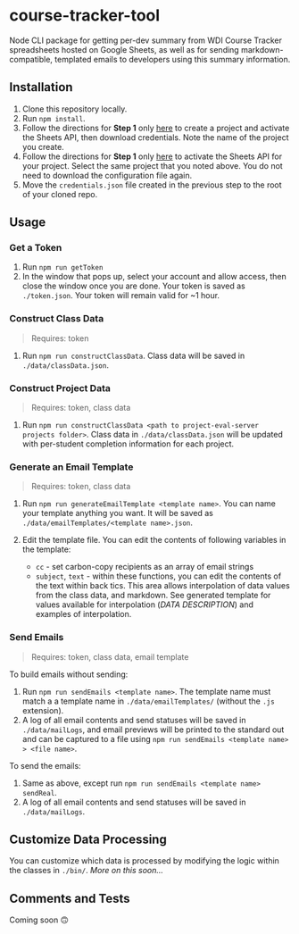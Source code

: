 # course-tracker-tool

Node CLI package for getting per-dev summary from WDI Course
Tracker spreadsheets hosted on Google Sheets, as well as for sending
markdown-compatible, templated emails to developers using this summary
information.

## Installation

1. Clone this repository locally.
2. Run `npm install`.
3. Follow the directions for **Step 1** only [here](https://developers.google.com/sheets/api/quickstart/nodejs#step_1_turn_on_the)
   to create a project and activate the Sheets API, then download credentials.
   Note the name of the project you create.
4. Follow the directions for **Step 1** only [here](https://developers.google.com/gmail/api/quickstart/nodejs#step_1_turn_on_the)
   to activate the Sheets API for your project. Select the same project that you
   noted above. You do not need to download the configuration file again.
5. Move the `credentials.json` file created in the previous step to the root of
   your cloned repo.

## Usage

### Get a Token

1. Run `npm run getToken`
2. In the window that pops up, select your account and allow access, then close
   the window once you are done. Your token is saved as `./token.json`. Your
   token will remain valid for ~1 hour.

### Construct Class Data

> Requires: token

1. Run `npm run constructClassData`. Class data will be saved in
   `./data/classData.json`.

### Construct Project Data

> Requires: token, class data

1. Run 
   `npm run constructClassData <path to project-eval-server projects folder>`.
   Class data in `./data/classData.json` will be updated with per-student
   completion information for each project.

### Generate an Email Template

> Requires: token, class data

1. Run `npm run generateEmailTemplate <template name>`. You can name your
   template anything you want. It will be saved as
   `./data/emailTemplates/<template name>.json`.

2. Edit the template file. You can edit the contents of following variables in
   the template:
   - `cc` - set carbon-copy recipients as an array of email strings
   - `subject`, `text` - within these functions, you can edit the contents of
      the text within back tics. This area allows interpolation of data values
      from the class data, and markdown. See generated template for values
      available for interpolation (_DATA DESCRIPTION_) and examples of
      interpolation.

### Send Emails

> Requires: token, class data, email template

To build emails without sending:

1. Run `npm run sendEmails <template name>`. The template name must match a
   a template name in `./data/emailTemplates/` (without the `.js` extension).
2. A log of all email contents and send statuses will be saved in
  `./data/mailLogs`, and email previews will be printed to the standard out and
  can be captured to a file using
  `npm run sendEmails <template name> > <file name>`.

To send the emails:

1. Same as above, except run `npm run sendEmails <template name> sendReal`.
2. A log of all email contents and send statuses will be saved in
  `./data/mailLogs`.

## Customize Data Processing

You can customize which data is processed by modifying the logic within the
classes in `./bin/`. _More on this soon..._

## Comments and Tests

Coming soon 🙃
